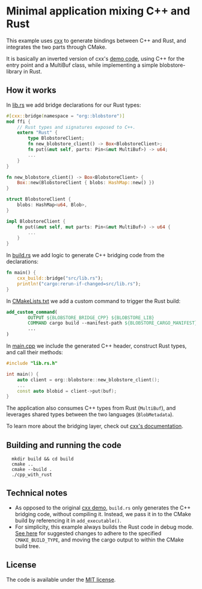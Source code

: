 # Minimal application mixing C++ and Rust

This example uses [cxx](https://github.com/dtolnay/cxx) 
to generate bindings between
C++ and Rust, and integrates the two parts through CMake.

It is basically an inverted version of cxx's 
[demo code](https://github.com/dtolnay/cxx/tree/master/demo),
using C++ for the entry point and a MultiBuf class, while 
implementing a simple blobstore-library in Rust.

## How it works

In [lib.rs](src/lib.rs) we add bridge declarations for our Rust types:

```rust
#[cxx::bridge(namespace = "org::blobstore")]
mod ffi {
    // Rust types and signatures exposed to C++.
    extern "Rust" {
        type BlobstoreClient;
        fn new_blobstore_client() -> Box<BlobstoreClient>;
        fn put(&mut self, parts: Pin<&mut MultiBuf>) -> u64;
        ...
    }
}

fn new_blobstore_client() -> Box<BlobstoreClient> {
    Box::new(BlobstoreClient { blobs: HashMap::new() })
}

struct BlobstoreClient {
    blobs: HashMap<u64, Blob>,
}

impl BlobstoreClient {
    fn put(&mut self, mut parts: Pin<&mut MultiBuf>) -> u64 {
        ...
    }
}
```

In [build.rs](build.rs) we add logic to generate C++ bridging code from the declarations:

```rust
fn main() {
    cxx_build::bridge("src/lib.rs");
    println!("cargo:rerun-if-changed=src/lib.rs");
}
```

In [CMakeLists.txt](CMakeLists.txt) we add a custom command to trigger the Rust build:

```cmake
add_custom_command(
        OUTPUT ${BLOBSTORE_BRIDGE_CPP} ${BLOBSTORE_LIB}
        COMMAND cargo build --manifest-path ${BLOBSTORE_CARGO_MANIFEST}
        ...
)
```

In [main.cpp](src/main.cpp) we include the generated C++ header, construct Rust types,
and call their methods:

```c++
#include "lib.rs.h"

int main() {
    auto client = org::blobstore::new_blobstore_client();
    ...
    const auto blobid = client->put(buf);
}
```

The application also consumes C++ types from Rust (`MultiBuf`), and leverages shared types between the two 
languages (`BlobMetadata`).

To learn more about the bridging layer, check out 
[cxx's documentation](https://cxx.rs/).

## Building and running the code

```shell
  mkdir build && cd build
  cmake ..
  cmake --build .
  ./cpp_with_rust
```

## Technical notes

* As opposed to the original 
  [cxx demo](https://github.com/dtolnay/cxx/tree/master/demo),
  `build.rs` only generates the C++ bridging code, without
  compiling it. Instead, we pass it in to the CMake build
  by referencing it in `add_executable()`.
* For simplicity, this example always builds the Rust 
  code in debug mode. 
  [See here](https://github.com/paandahl/cpp-with-rust/compare/main...cargo-release-builds) 
  for suggested changes to adhere to the specified `CMAKE_BUILD_TYPE`, and 
  moving the cargo output to within the CMake build tree.

## License

The code is available under the [MIT license](https://opensource.org/licenses/MIT).